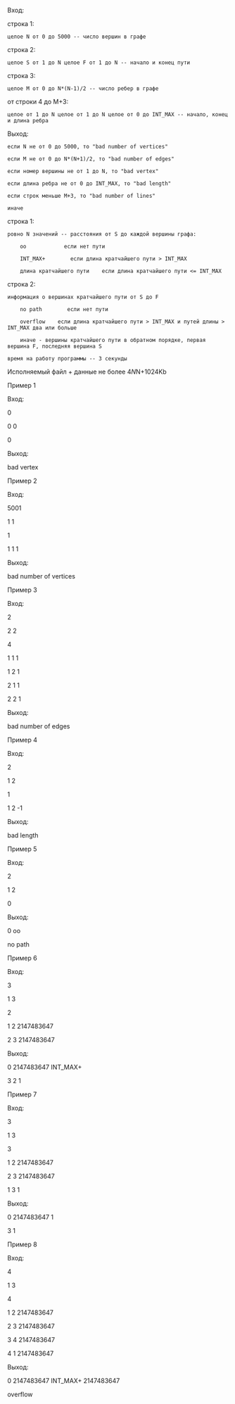 
Вход:

строка 1:

    целое N от 0 до 5000 -- число вершин в графе

строка 2:

    целое S от 1 до N целое F от 1 до N -- начало и конец пути

строка 3:

    целое M от 0 до N*(N-1)/2 -- число ребер в графе

от строки 4 до M+3:

    целое от 1 до N целое от 1 до N целое от 0 до INT_MAX -- начало, конец и длина ребра

Выход:

    если N не от 0 до 5000, то "bad number of vertices"

    если M не от 0 до N*(N+1)/2, то "bad number of edges"

    если номер вершины не от 1 до N, то "bad vertex"

    если длина ребра не от 0 до INT_MAX, то "bad length"

    если строк меньше M+3, то "bad number of lines"

    иначе

строка 1:

    ровно N значений -- расстояния от S до каждой вершины графа:

        oo            если нет пути

        INT_MAX+        если длина кратчайшего пути > INT_MAX

        длина кратчайшего пути    если длина кратчайшего пути <= INT_MAX

строка 2:

    информация о вершинах кратчайшего пути от S до F

        no path        если нет пути

        overflow    если длина кратчайшего пути > INT_MAX и путей длины > INT_MAX два или больше

        иначе - вершины кратчайшего пути в обратном порядке, первая вершина F, последняя вершина S

    время на работу программы -- 3 секунды

Исполняемый файл + данные не более 4*N*N+1024Kb

Пример 1

Вход:

0

0 0

0

Выход:

bad vertex



Пример 2

Вход:

5001

1 1

1

1 1 1

Выход:

bad number of vertices



Пример 3

Вход:

2

2 2

4

1 1 1

1 2 1

2 1 1

2 2 1

Выход:

bad number of edges



Пример 4

Вход:

2

1 2

1

1 2 -1

Выход:

bad length



Пример 5

Вход:

2

1 2

0

Выход:

0 oo

no path



Пример 6

Вход:

3

1 3

2

1 2 2147483647

2 3 2147483647

Выход:

0 2147483647 INT_MAX+

3 2 1



Пример 7

Вход:

3

1 3

3

1 2 2147483647

2 3 2147483647

1 3 1

Выход:

0 2147483647 1

3 1



Пример 8

Вход:

4

1 3

4

1 2 2147483647

2 3 2147483647

3 4 2147483647

4 1 2147483647

Выход:

0 2147483647 INT_MAX+ 2147483647

overflow
